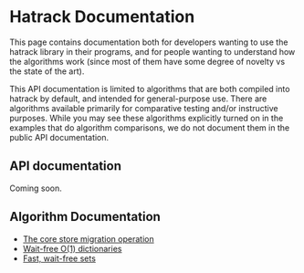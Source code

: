 # Hatrack Documentation

This page contains documentation both for developers wanting to use the hatrack library in their programs, and for people wanting to understand how the algorithms work (since most of them have some degree of novelty vs the state of the art).

This API documentation is limited to algorithms that are both compiled into hatrack by default, and intended for general-purpose use. There are algorithms available primarily for comparative testing and/or instructive purposes.  While you may see these algorithms explicitly turned on in the examples that do algorithm comparisons, we do not document them in the public API documentation.

## API documentation


Coming soon.

## Algorithm Documentation
- [The core store migration operation](migration.md)
- [Wait-free O(1) dictionaries](dicts.md)
- [Fast, wait-free sets](sets.md)

